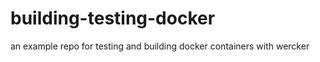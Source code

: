building-testing-docker
=======================

an example repo for testing and building docker containers with wercker
